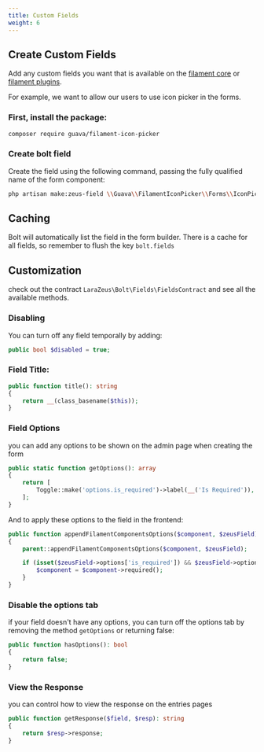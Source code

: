 ```yaml
---
title: Custom Fields
weight: 6
---
```


## Create Custom Fields

Add any custom fields you want that is available on the [filament core](https://filamentphp.com/docs/3.x/forms/fields/getting-started) or [filament plugins](https://filamentphp.com/plugins).

For example, we want to allow our users to use icon picker in the forms.

### First, install the package:

```bash
composer require guava/filament-icon-picker
```

### Create bolt field

Create the field using the following command, passing the fully qualified name of the form component:

```bash
php artisan make:zeus-field \\Guava\\FilamentIconPicker\\Forms\\IconPicker
```

## Caching

Bolt will automatically list the field in the form builder.
There is a cache for all fields, so remember to flush the key `bolt.fields`

## Customization

check out the contract `LaraZeus\Bolt\Fields\FieldsContract` and see all the available methods.

### Disabling

You can turn off any field temporally by adding:
```php
public bool $disabled = true;
```

### Field Title:

```php
public function title(): string
{
    return __(class_basename($this));
}
```

### Field Options

you can add any options to be shown on the admin page when creating the form

```php
public static function getOptions(): array
{
    return [
        Toggle::make('options.is_required')->label(__('Is Required')),
    ];
}
```

And to apply these options to the field in the frontend:

```php
public function appendFilamentComponentsOptions($component, $zeusField)
{
    parent::appendFilamentComponentsOptions($component, $zeusField);

    if (isset($zeusField->options['is_required']) && $zeusField->options['is_required']) {
        $component = $component->required();
    }
}
```

### Disable the options tab

if your field doesn't have any options, you can turn off the options tab by removing the method `getOptions` or returning false:

```php
public function hasOptions(): bool
{
    return false;
}
```

### View the Response

you can control how to view the response on the entries pages

```php
public function getResponse($field, $resp): string
{
    return $resp->response;
}
```
